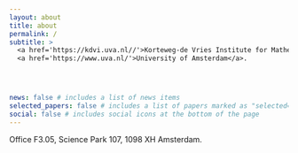 ```yaml
---
layout: about
title: about
permalink: /
subtitle: >
  <a href='https://kdvi.uva.nl//'>Korteweg-de Vries Institute for Mathematics</a>,
  <a href='https://www.uva.nl/'>University of Amsterdam</a>.




news: false # includes a list of news items
selected_papers: false # includes a list of papers marked as "selected={true}"
social: false # includes social icons at the bottom of the page
---
```

Office F3.05, Science Park 107, 1098 XH Amsterdam.

